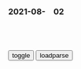 ### 2021-08-　02

```note
```

<table id="tbc" style="white-space:pre-wrap">
</table>
<button onclick="toggleb()">toggle</button>
<button onclick="loadparse()">loadparse</button>
<br>
<!-- 🌸<br>🍅-　-🍑<hr>🍀 --> <textarea rows="30" cols="100" style="display: none" id="tar">

醉后不知天在水，满船清梦压星河
https://baijiahao.baidu.com/s?id=1705271549825593677&wfr=spider&for=pc

你身体里的每一个原子，
都来自一颗爆炸了的恒星，
形成你左手的原子，
可能与你右手的来自不同的恒星。
这是我所知的
关于物理的最有诗意的事情：
你的一切都是星尘。
来自【英】布莱恩·考克斯

https://pics2.baidu.com/feed/f7246b600c338744b6e72f6dbb4a17f1d72aa04b?token=b661dd03537eabf6ce079eaf5fd8bd7c&f=jpeg
https://pics2.baidu.com/feed/6159252dd42a28349c71f912b8f007e214cebfa7?token=8867036d9c84188e8d980a1fdaa5c99e&f=jpeg

哲思｜一个人开始走上坡路的5种顶级思维
https://baijiahao.baidu.com/s?id=1697658980106666792&wfr=spider&for=pc

木心曾在《素履之往》中写道：
“所谓万丈深渊，下去，也是前程万里。”经历过痛苦磨难的人，往往走得更远。

查尔斯·吉德林说：
“发现问题往往比解决问题更加重要，把问题清楚地写下来，就已经解决一半。

斯坦门茨
画一条线，1美元；知道在哪画线，9999元。

教育家余世雄说：“主动地发现问题，再主动地思考问题，才 能主动地解决问题。

50年了，我们为什么还要读“裸猿三部曲
https://baijiahao.baidu.com/s?id=1696379694285742677&wfr=spider&for=pc

裸猿三部曲”
以动物学家的眼光，
剖析人类的动物性
50年了，
我们依然无法正视
那个“动物的”自己

https://pics1.baidu.com/feed/e7cd7b899e510fb398857c961bd9879dd0430c01.jpeg?token=7fe6802e41746f4be38ae4a6a90a6d3c

性行为塑造了人类的文明？过为什么只有人茭才会大规楱地同类相残
https://pics5.baidu.com/feed/a8ec8a13632762d0fad2995a680647f2533dc65d.png?token=ca157dd474b8b4c22f09e42701043a9c

现代都市就是囚禁人类的动物园
战争、暴力、自杀、恋物癖

从胎儿到墓地一切亲密关系都是母嬰关系的延续
动物学家莫利斯解码人类亲密行为的根源

我爸是我妈高中老师，她怀上了他的孩子”…网友分享家族黑暗秘密，简直了
https://new.qq.com/rain/a/20210312A0FNES00

为了不上越南战场，我外公杀了他年纪最小的弟弟。

柏林战役中德军上将“施坦因纳”为什么迟迟没有进攻？
https://www.163.com/dy/article/EG4I6L860522GATA.html

包括2位陆军元帅和16名将军在内的大批同谋者都未能幸免。施坦因纳和其他一些d卫军将军也曾被密谋集团人员邀请参加除掉元首的行动。尽管他也明白元首已经变得近乎无可救药，但却对此行动不置可否。

1951年，施坦因纳协助保罗·豪塞尔、赫尔贝特·吉勒等人一起建立了d卫军老兵互助会之后“d卫军老兵互助会”逐渐发展壮大，并成功说服西德政府向前d卫军g兵补发从1945年起的军人养老金。“d卫军老兵互助会”还拥有一个财力雄厚的基金，用来寻找战争中失踪的d卫军b兵，以及援助他们的家属。

战后，施坦因纳还相继撰写了《武装党卫军中的志愿者》与《遭唾弃的军队》两本书，在书中详细地回顾了他所指挥和参加的几乎所有战役。在书中他还把武装党卫军描述成为普通的作战人员，而非纳粹种族屠杀的工具，竭力为自己曾经倾注了心血的部队正名。他也始终认为他所指挥的部队是在进行“反对布尔什维克的神圣战争”。

秘密外交盛行，收买与被收买 的e罗斯外交
https://baijiahao.baidu.com/s?id=1615077083882998803&wfr=spider&for=pc

美用一万美元收买俄外j官
https://www.sohu.com/a/124681364_115421

有钱能使鬼推磨 美“金元外交”收买a富汗军阀
http://mil.news.sina.com.cn/2002-02-08/54235.html

同样是对外搞金元z策，为什么美帝能轻易收买各g人心、扶植代理人，而zg不行？
https://www.zhihu.com/question/26902957/answer/34529044

1. zg的不仅有金元外交。

zg在这方面的收益率比美g不知道高到哪里去了。
1.zg的不仅有金元外交。
zg对非洲诸多gj都是这个策略，军阀什么的光有钱不行的，还要有枪，最好再来些重武器。跟zgzf做生意，这些东西都好商量。

2. zg对外z策具有延续性。
“寡人滋持你，太子也会滋持你。
美g对外政策很灵活，总统换届就有可能引起对外政策大掉头。历史上不知道坑了多少代理人。
　而且每次换届，未来数年的z治走向也是相对清晰的。

3. zg人做事专业，姿势水平高。
“老乡，我们就是来采矿的，这些钱是小意思，好吃懒做一夫多妻什么的请继续。”
zg人想要什么想的很透。别的事根本不管，只要你保证我们的安全，资源让我们拉走。我们不但不干涉内z，全额付款，还辅以小恩小惠。
　zg把非洲一众控制的死死的，d裁者和老bx姓都开心，这也算是个奇迹了。

一场奥运会，戳穿了那些祖传的日本“神话
https://baijiahao.baidu.com/s?id=1706874807956125217&wfr=spider&for=pc

日本人很讲规则”“日本非常注重环保”“日本人有工匠精神”“日本马桶水可以喝”……你有被这些日本宣传“洗脑过”吗？近些年来，大量有关日本的“积极”信息涌入zg，在zgrm心中，塑造了一系列“美好”的日本形象。今年这场东京奥运会真是不错，一股脑把日本在zg经营数十年的所谓“美好”形象，彻底扫进了垃圾堆。

三星大厨小野二郎对寿司制作每一步的精确把控和极高要求。他店里的学徒则必须从最基础的拧毛巾开始学习，洗鱼10年后才能开始学习煎蛋。

吴亦f粉丝想“劫狱”？昨晚x闻联播冲上热搜
https://baijiahao.baidu.com/s?id=1707040016254666976&wfr=spider&for=pc

吴亦f粉丝要“劫狱”？y视：粉丝走火入魔，瞭望东方：得好好治
https://baijiahao.baidu.com/s?id=1706890027673801733&wfr=spider&for=pc

妈，你当初是被绑架了吗？”，父母年轻照颜值差距大，孩子看懵
https://baijiahao.baidu.com/s?id=1706314854136962360&wfr=spider&for=pc

调查丨《反食品浪费法》遭遇“执行难题”， 如何破解各方有话说
http://sc.sina.com.cn/news/m/2021-06-16/detail-ikqciyzi9870727.shtml

印媒：zg拒绝接收1000个集装箱的印度虾
https://baijiahao.baidu.com/s?id=1706929964855385467&wfr=spider&for=pc

</textarea> <!-- 🍀<br>🍑-　-🍅<hr>🌸 -->

```tip
```

<script src="https://cdn.jsdelivr.net/npm/jquery@3.5.1/dist/jquery.min.js"></script>

<link rel="stylesheet" href="https://cdn.jsdelivr.net/gh/fancyapps/fancybox@3.5.7/dist/jquery.fancybox.min.css" />
<script src="https://cdn.jsdelivr.net/gh/fancyapps/fancybox@3.5.7/dist/jquery.fancybox.min.js"></script>

<script type="text/javascript">

var __urlRegex = /(\b(https?|ftp|file):\/\/[-A-Z0-9+&@#\/%?=~_|!:,.;]*[-A-Z0-9+&@#\/%=~_|])/ig;
var __imgRegex = /\.(?:jpe?g|gif|png)$/i;

loadparse();

function parseURL($string){

    var exp = __urlRegex;
    return $string.replace(exp,function(match){
            __imgRegex.lastIndex=0;
            if(__imgRegex.test(match)){
                return '<a data-fancybox="gallery" href="' + match.replace("/p=700", "")
                 + '"><img src="' + match.replace("/p=700", "/p=160x200")+'" width="64"></a>';
            }
            else{
                return '<a href="' + match + '" target="_blank">' + match + '</a>';
            }
        }
    );
}

function loadparse() {
  tbc.innerHTML = parseURL(tar.value);
}

function toggleb() {
  var x = document.getElementById("tar");
  if (x.style.display === "none") {
    x.style.display = "";
  } else {
    x.style.display = "none";
  }
}

</script>
